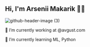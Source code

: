## Hi, I'm Arsenii Makarik 🐣🐥


![github-header-image (3)](https://github.com/suuurfinbird/suuurfinbird/assets/145972187/8d21171d-c5e3-4e80-a737-ec87f22a937d)




🔭 I’m currently working at @avgust.com

🌱 I’m currently learning ML, Python


